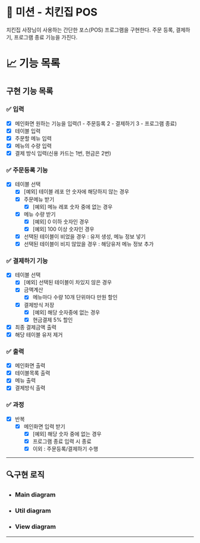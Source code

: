 # 🚀 미션 - 치킨집 POS

치킨집 사장님이 사용하는 간단한 포스(POS) 프로그램을 구현한다. 
주문 등록, 결제하기, 프로그램 종료 기능을 가진다.

# 📈 기능 목록

## 구현 기능 목록

### ✅ 입력

- [x] 메인화면 원하는 기능을 입력(1 - 주문등록 2 - 결제하기 3 - 프로그램 종료)
- [x] 테이블 입력
- [x] 주문할 메뉴 입력
- [x] 메뉴의 수량 입력
- [x] 결제 방식 입력(신용 카드는 1번, 현금은 2번)

### ✅ 주문등록 기능

- [x] 테이블 선택
    - [x] [예외] 테이블 레포 안 숫자에 해당하지 않는 경우
    - [x] 주문메뉴 받기
        - [x] [예외] 메뉴 레포 숫자 중에 없는 경우
    - [x] 메뉴 수량 받기
        - [x] [예외] 0 이하 숫자인 경우
        - [x] [예외] 100 이상 숫자인 경우
    - [x] 선택된 테이블이 비었을 경우 : 유저 생성, 메뉴 정보 넣기
    - [x] 선택된 테이블이 비지 않았을 경우 : 해당유저 메뉴 정보 추가

### ✅ 결제하기 기능

- [x] 테이블 선택
    - [x] [예외] 선택된 테이블이 차있지 않은 경우
    - [x] 금액계산
        - [x] 메뉴마다 수량 10개 단위마다 만원 할인
    - [x] 결제방식 저장
        - [x] [예외] 해당 숫자중에 없는 경우
        - [x] 현금결제 5% 할인
- [x] 최종 결제금액 출력
- [x] 해당 테이블 유저 제거

### ✅ 출력

- [x] 메인화면 출력
- [x] 테이블목록 출력
- [x] 메뉴 출력
- [x] 결제방식 출력

### ✅ 과정

- [x] 반복
    - [x] 메인화면 입력 받기
        - [x] [예외] 해당 숫자 중에 없는 경우
        - [x] 프로그램 종료 입력 시 종료
        - [x] 이외 : 주문등록/결제하기 수행

---

## 🔍구현 로직

- ### Main diagram


- ### Util diagram


- ### View diagram

---